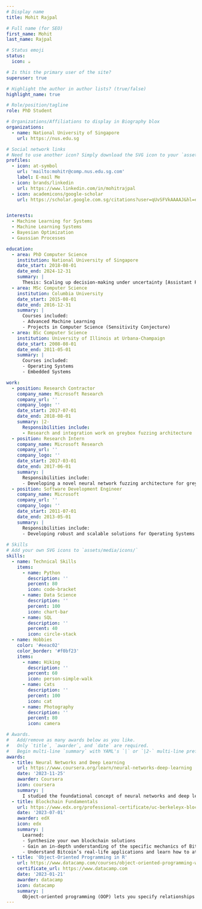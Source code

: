 ```yaml
---
# Display name
title: Mohit Rajpal

# Full name (for SEO)
first_name: Mohit
last_name: Rajpal

# Status emoji
status:
  icon: ☕️

# Is this the primary user of the site?
superuser: true

# Highlight the author in author lists? (true/false)
highlight_name: true

# Role/position/tagline
role: PhD Student

# Organizations/Affiliations to display in Biography blox
organizations:
  - name: National University of Singapore
    url: https://nus.edu.sg

# Social network links
# Need to use another icon? Simply download the SVG icon to your `assets/media/icons/` folder.
profiles:
  - icon: at-symbol
    url: 'mailto:mohitr@comp.nus.edu.sg.com'
    label: E-mail Me
  - icon: brands/linkedin
    url: https://www.linkedin.com/in/mohitrajpal
  - icon: academicons/google-scholar
    url: https://scholar.google.com.sg/citations?user=qUvSFVkAAAAJ&hl=en


interests:
  - Machine Learning for Systems
  - Machine Learning Systems
  - Bayesian Optimization
  - Gaussian Processes

education:
  - area: PhD Computer Science
    institution: National University of Singapore
    date_start: 2018-08-01
    date_end: 2024-12-31
    summary: |
      Thesis: Scaling up decision-making under uncertainty [Assistant Proffesor Bryan Kian Hsiang Low](https://www.comp.nus.edu.sg/cs/people/lowkh/).
  - area: MSc Computer Science
    institution: Columbia University
    date_start: 2015-08-01
    date_end: 2016-12-31
    summary: |
      Courses included:
      - Advanced Machine Learning
      - Projects in Computer Science (Sensitivity Conjecture)
  - area: BSc Computer Science
    institution: University of Illinois at Urbana-Champaign
    date_start: 2008-08-01
    date_end: 2011-05-01
    summary: |
      Courses included:
      - Operating Systems
      - Embedded Systems

work:
  - position: Research Contractor
    company_name: Microsoft Research
    company_url: ''
    company_logo: ''
    date_start: 2017-07-01
    date_end: 2018-08-01
    summary: |2-
      Responsibilities include:
      - Research and integration work on greybox fuzzing architecture
  - position: Research Intern
    company_name: Microsoft Research
    company_url: ''
    company_logo: ''
    date_start: 2017-03-01
    date_end: 2017-06-01
    summary: |
      Responsibilities include:
      - Developing a novel neural network fuzzing architecture for greybox fuzzing
  - position: Software Development Engineer 
    company_name: Microsoft
    company_url: ''
    company_logo: ''
    date_start: 2011-07-01
    date_end: 2013-05-01
    summary: |
      Responsibilities include:
      - Developing robust and scalable solutions for Operating Systems
      
# Skills
# Add your own SVG icons to `assets/media/icons/`
skills:
  - name: Technical Skills
    items:
      - name: Python
        description: ''
        percent: 80
        icon: code-bracket
      - name: Data Science
        description: ''
        percent: 100
        icon: chart-bar
      - name: SQL
        description: ''
        percent: 40
        icon: circle-stack
  - name: Hobbies
    color: '#eeac02'
    color_border: '#f0bf23'
    items:
      - name: Hiking
        description: ''
        percent: 60
        icon: person-simple-walk
      - name: Cats
        description: ''
        percent: 100
        icon: cat
      - name: Photography
        description: ''
        percent: 80
        icon: camera

# Awards.
#   Add/remove as many awards below as you like.
#   Only `title`, `awarder`, and `date` are required.
#   Begin multi-line `summary` with YAML's `|` or `|2-` multi-line prefix and indent 2 spaces below.
awards:
  - title: Neural Networks and Deep Learning
    url: https://www.coursera.org/learn/neural-networks-deep-learning
    date: '2023-11-25'
    awarder: Coursera
    icon: coursera
    summary: |
      I studied the foundational concept of neural networks and deep learning. By the end, I was familiar with the significant technological trends driving the rise of deep learning; build, train, and apply fully connected deep neural networks; implement efficient (vectorized) neural networks; identify key parameters in a neural network’s architecture; and apply deep learning to your own applications.
  - title: Blockchain Fundamentals
    url: https://www.edx.org/professional-certificate/uc-berkeleyx-blockchain-fundamentals
    date: '2023-07-01'
    awarder: edX
    icon: edx
    summary: |
      Learned:
      - Synthesize your own blockchain solutions
      - Gain an in-depth understanding of the specific mechanics of Bitcoin
      - Understand Bitcoin’s real-life applications and learn how to attack and destroy Bitcoin, Ethereum, smart contracts and Dapps, and alternatives to Bitcoin’s Proof-of-Work consensus algorithm
  - title: 'Object-Oriented Programming in R'
    url: https://www.datacamp.com/courses/object-oriented-programming-with-s3-and-r6-in-r
    certificate_url: https://www.datacamp.com
    date: '2023-01-21'
    awarder: datacamp
    icon: datacamp
    summary: |
      Object-oriented programming (OOP) lets you specify relationships between functions and the objects that they can act on, helping you manage complexity in your code. This is an intermediate level course, providing an introduction to OOP, using the S3 and R6 systems. S3 is a great day-to-day R programming tool that simplifies some of the functions that you write. R6 is especially useful for industry-specific analyses, working with web APIs, and building GUIs.
---
```

